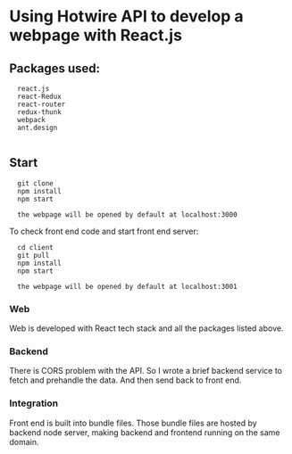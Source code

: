 # Using Hotwire API to develop a webpage with React.js

## Packages used:
```
  react.js
  react-Redux
  react-router
  redux-thunk
  webpack
  ant.design
 
```
## Start
```
  git clone
  npm install
  npm start
  
  the webpage will be opened by default at localhost:3000
```

To check front end code and start front end server:
```
  cd client
  git pull
  npm install
  npm start
  
  the webpage will be opened by default at localhost:3001
```
### Web
  Web is developed with React tech stack and all the packages listed above.

### Backend
  There is CORS problem with the API. So I wrote a brief backend service to fetch and prehandle the data. And then send back to front end.

### Integration
  Front end is built into bundle files. Those bundle files are hosted by backend node server, making backend and frontend running on the same domain.
  
  
